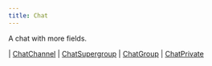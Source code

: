 ```yaml
---
title: Chat
---
```


A chat with more fields.

<div class="font-mono whitespace-pre"><span class="opacity-50">|</span> <a href="/gh/types/chatchannel"  >ChatChannel</a>
<span class="opacity-50">|</span> <a href="/gh/types/chatsupergroup"  >ChatSupergroup</a>
<span class="opacity-50">|</span> <a href="/gh/types/chatgroup"  >ChatGroup</a>
<span class="opacity-50">|</span> <a href="/gh/types/chatprivate"  >ChatPrivate</a></div>

